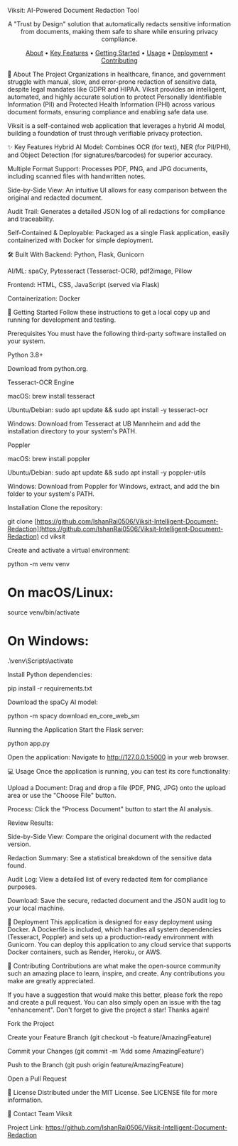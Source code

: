 Viksit: AI-Powered Document Redaction Tool
<div align="center">

A "Trust by Design" solution that automatically redacts sensitive information from documents, making them safe to share while ensuring privacy compliance.

</div>

<p align="center">
<a href="#-about-the-project">About</a> •
<a href="#-key-features">Key Features</a> •
<a href="#-getting-started">Getting Started</a> •
<a href="#-usage">Usage</a> •
<a href="#-deployment">Deployment</a> •
<a href="#-contributing">Contributing</a>
</p>



📖 About The Project
Organizations in healthcare, finance, and government struggle with manual, slow, and error-prone redaction of sensitive data, despite legal mandates like GDPR and HIPAA. Viksit provides an intelligent, automated, and highly accurate solution to protect Personally Identifiable Information (PII) and Protected Health Information (PHI) across various document formats, ensuring compliance and enabling safe data use.

Viksit is a self-contained web application that leverages a hybrid AI model, building a foundation of trust through verifiable privacy protection.

✨ Key Features
Hybrid AI Model: Combines OCR (for text), NER (for PII/PHI), and Object Detection (for signatures/barcodes) for superior accuracy.

Multiple Format Support: Processes PDF, PNG, and JPG documents, including scanned files with handwritten notes.

Side-by-Side View: An intuitive UI allows for easy comparison between the original and redacted document.

Audit Trail: Generates a detailed JSON log of all redactions for compliance and traceability.

Self-Contained & Deployable: Packaged as a single Flask application, easily containerized with Docker for simple deployment.

🛠️ Built With
Backend: Python, Flask, Gunicorn

AI/ML: spaCy, Pytesseract (Tesseract-OCR), pdf2image, Pillow

Frontend: HTML, CSS, JavaScript (served via Flask)

Containerization: Docker

🚀 Getting Started
Follow these instructions to get a local copy up and running for development and testing.

Prerequisites
You must have the following third-party software installed on your system.

Python 3.8+

Download from python.org.

Tesseract-OCR Engine

macOS: brew install tesseract

Ubuntu/Debian: sudo apt update && sudo apt install -y tesseract-ocr

Windows: Download from Tesseract at UB Mannheim and add the installation directory to your system's PATH.

Poppler

macOS: brew install poppler

Ubuntu/Debian: sudo apt update && sudo apt install -y poppler-utils

Windows: Download from Poppler for Windows, extract, and add the bin folder to your system's PATH.

Installation
Clone the repository:

git clone [https://github.com/IshanRai0506/Viksit-Intelligent-Document-Redaction](https://github.com/IshanRai0506/Viksit-Intelligent-Document-Redaction)
cd viksit

Create and activate a virtual environment:

python -m venv venv
# On macOS/Linux:
source venv/bin/activate
# On Windows:
.\venv\Scripts\activate

Install Python dependencies:

pip install -r requirements.txt

Download the spaCy AI model:

python -m spacy download en_core_web_sm

Running the Application
Start the Flask server:

python app.py

Open the application:
Navigate to http://127.0.0.1:5000 in your web browser.

💻 Usage
Once the application is running, you can test its core functionality:

Upload a Document: Drag and drop a file (PDF, PNG, JPG) onto the upload area or use the "Choose File" button.

Process: Click the "Process Document" button to start the AI analysis.

Review Results:

Side-by-Side View: Compare the original document with the redacted version.

Redaction Summary: See a statistical breakdown of the sensitive data found.

Audit Log: View a detailed list of every redacted item for compliance purposes.

Download: Save the secure, redacted document and the JSON audit log to your local machine.

🐳 Deployment
This application is designed for easy deployment using Docker. A Dockerfile is included, which handles all system dependencies (Tesseract, Poppler) and sets up a production-ready environment with Gunicorn. You can deploy this application to any cloud service that supports Docker containers, such as Render, Heroku, or AWS.

🤝 Contributing
Contributions are what make the open-source community such an amazing place to learn, inspire, and create. Any contributions you make are greatly appreciated.

If you have a suggestion that would make this better, please fork the repo and create a pull request. You can also simply open an issue with the tag "enhancement". Don't forget to give the project a star! Thanks again!

Fork the Project

Create your Feature Branch (git checkout -b feature/AmazingFeature)

Commit your Changes (git commit -m 'Add some AmazingFeature')

Push to the Branch (git push origin feature/AmazingFeature)

Open a Pull Request

📄 License
Distributed under the MIT License. See LICENSE file for more information.

👥 Contact
Team Viksit

Project Link: https://github.com/IshanRai0506/Viksit-Intelligent-Document-Redaction
